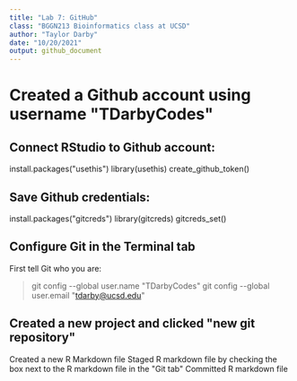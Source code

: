 ```yaml
---
title: "Lab 7: GitHub"
class: "BGGN213 Bioinformatics class at UCSD"
author: "Taylor Darby"
date: "10/20/2021"
output: github_document
---
```


# Created a Github account using username "TDarbyCodes"

## Connect RStudio to Github account:
install.packages("usethis")
library(usethis)
create_github_token()

## Save Github credentials:
install.packages("gitcreds")
library(gitcreds)
gitcreds_set()

## Configure Git in the Terminal tab
First tell Git who you are:
>git config --global user.name "TDarbyCodes"
>git config --global user.email "tdarby@ucsd.edu"

## Created a new project and clicked "new git repository"
Created a new R Markdown file
Staged R markdown file by checking the box next to the R markdown file in the "Git tab"
Committed R markdown file
